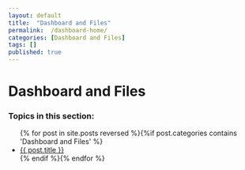 ```yaml
---
layout: default
title:  "Dashboard and Files"
permalink:  /dashboard-home/
categories: [Dashboard and Files]
tags: []
published: true
---
```


<div data-type="part" class="hsecpart" data-hederis-type="hsecpart" id="dashboard-home" data-pi-attrs="id: dashboard-home" role="doc-part" data-author-name=" " data-book-title=" " title="Dashboard and Files"><h1 data-hederis-type="hblkchaptitle" class="hblkchaptitle" id="pIZY9GPtc">Dashboard and Files</h1><h3>Topics in this section:</h3><ul class="">{% for post in site.posts reversed %}{%if post.categories contains 'Dashboard and Files' %}<li class=""><a class="" href="{{ post.url }}">{{ post.title }}</a></li>{% endif %}{% endfor %}</ul></div>
